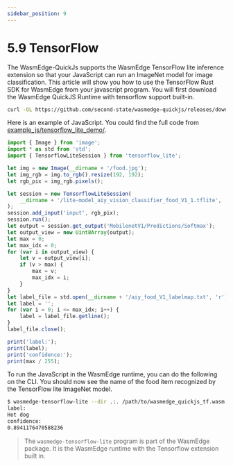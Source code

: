 ```yaml
---
sidebar_position: 9
---
```


# 5.9 TensorFlow

The WasmEdge-QuickJs supports the WasmEdge TensorFlow lite inference extension so that your JavaScript can run an ImageNet model for image classification. This article will show you how to use the TensorFlow Rust SDK for WasmEdge from your javascript program. You will first download the WasmEdge QuickJS Runtime with tensorflow support built-in.

```bash
curl -OL https://github.com/second-state/wasmedge-quickjs/releases/download/v0.4.0-alpha/wasmedge_quickjs_tf.wasm
```

Here is an example of JavaScript. You could find the full code from [example_js/tensorflow_lite_demo/](https://github.com/second-state/wasmedge-quickjs/tree/main/example_js/tensorflow_lite_demo).

```javascript
import { Image } from 'image';
import * as std from 'std';
import { TensorflowLiteSession } from 'tensorflow_lite';

let img = new Image(__dirname + '/food.jpg');
let img_rgb = img.to_rgb().resize(192, 192);
let rgb_pix = img_rgb.pixels();

let session = new TensorflowLiteSession(
    __dirname + '/lite-model_aiy_vision_classifier_food_V1_1.tflite',
);
session.add_input('input', rgb_pix);
session.run();
let output = session.get_output('MobilenetV1/Predictions/Softmax');
let output_view = new Uint8Array(output);
let max = 0;
let max_idx = 0;
for (var i in output_view) {
    let v = output_view[i];
    if (v > max) {
        max = v;
        max_idx = i;
    }
}
let label_file = std.open(__dirname + '/aiy_food_V1_labelmap.txt', 'r');
let label = '';
for (var i = 0; i <= max_idx; i++) {
    label = label_file.getline();
}
label_file.close();

print('label:');
print(label);
print('confidence:');
print(max / 255);
```

To run the JavaScript in the WasmEdge runtime, you can do the following on the CLI. You should now see the name of the food item recognized by the TensorFlow lite ImageNet model.

```bash
$ wasmedge-tensorflow-lite --dir .:. /path/to/wasmedge_quickjs_tf.wasm example_js/tensorflow_lite_demo/main.js
label:
Hot dog
confidence:
0.8941176470588236
```

> The `wasmedge-tensorflow-lite` program is part of the WasmEdge package. It is the WasmEdge runtime with the Tensorflow extension built in.
